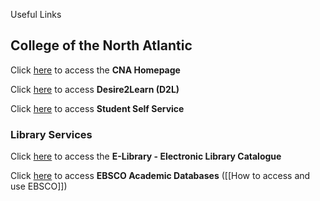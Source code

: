 Useful Links

## College of the North Atlantic

Click [here](https://www.cna.nl.ca) to access the **CNA Homepage**

Click [here](https://d2l.cna.nl.ca/) to access **Desire2Learn (D2L)**

Click [here](https://ps-web1.cna.nl.ca/psp/CSPROD/?cmd=login) to access **Student Self Service**

### Library Services

Click [here](http://sirsi.cna.nl.ca/uhtbin/cgisirsi.exe/?ps=smO2lWTVxb/BV/X/60/502/X) to access the **E-Library - Electronic Library Catalogue**

Click [here](https://www.cna.nl.ca/secure/library-services.aspx) to access **EBSCO Academic Databases**
([[How to access and use EBSCO]])


